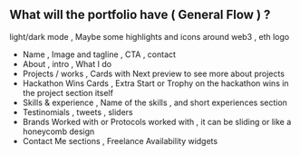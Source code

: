 ## What will the portfolio have ( General Flow ) ?

light/dark mode , Maybe some highlights and icons around web3 , eth logo

- Name , Image and tagline , CTA , contact
- About , intro , What I do
- Projects / works , Cards with Next preview to see more about projects
- Hackathon Wins Cards , Extra Start or Trophy on the hackathon wins in the project section itself
- Skills & experience , Name of the skills , and short experiences section
- Testinomials , tweets , sliders
- Brands Worked with or Protocols worked with , it can be sliding or like a honeycomb design
- Contact Me sections , Freelance Availability widgets
